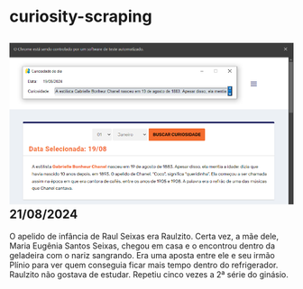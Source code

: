 # curiosity-scraping
![Budget](./execucao.png)
21/08/2024
-
O apelido de infância de Raul Seixas era Raulzito. Certa vez, a mãe dele, Maria Eugênia Santos Seixas, chegou em casa e o encontrou dentro da geladeira com o nariz sangrando. Era uma aposta entre ele e seu irmão Plínio para ver quem conseguia ficar mais tempo dentro do refrigerador. Raulzito não gostava de estudar. Repetiu cinco vezes a 2ª série do ginásio.
